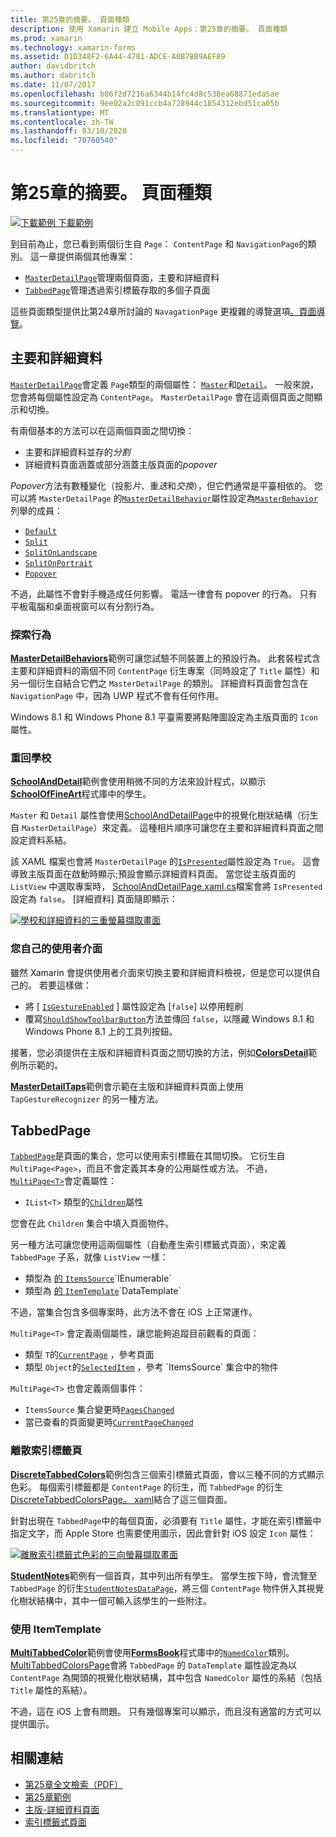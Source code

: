 ```yaml
---
title: 第25章的摘要。 頁面種類
description: 使用 Xamarin 建立 Mobile Apps：第25章的摘要。 頁面種類
ms.prod: xamarin
ms.technology: xamarin-forms
ms.assetid: D1D348F2-6A44-4781-ADCE-A0B7BB9AEF89
author: davidbritch
ms.author: dabritch
ms.date: 11/07/2017
ms.openlocfilehash: b86f2d7216a6344b14fc4d8c538ea68871eda5ae
ms.sourcegitcommit: 9ee02a2c091ccb4a728944c1854312ebd51ca05b
ms.translationtype: MT
ms.contentlocale: zh-TW
ms.lasthandoff: 03/10/2020
ms.locfileid: "70760540"
---
```

# <a name="summary-of-chapter-25-page-varieties"></a>第25章的摘要。 頁面種類

[![下載範例](~/media/shared/download.png) 下載範例](https://github.com/xamarin/xamarin-forms-book-samples/tree/master/Chapter25)

到目前為止，您已看到兩個衍生自 `Page`： `ContentPage` 和 `NavigationPage`的類別。 這一章提供兩個其他專案：

- [`MasterDetailPage`](xref:Xamarin.Forms.MasterDetailPage)管理兩個頁面，主要和詳細資料
- [`TabbedPage`](xref:Xamarin.Forms.TabbedPage)管理透過索引標籤存取的多個子頁面

這些頁面類型提供比第24章所討論的 `NavagationPage` 更複雜的導覽選項[。頁面導覽](~/xamarin-forms/creating-mobile-apps-xamarin-forms/summaries/chapter24.md)。

## <a name="master-and-detail"></a>主要和詳細資料

[`MasterDetailPage`](xref:Xamarin.Forms.MasterDetailPage)會定義 `Page`類型的兩個屬性： [`Master`](xref:Xamarin.Forms.MasterDetailPage.Master)和[`Detail`](xref:Xamarin.Forms.MasterDetailPage.Detail)。 一般來說，您會將每個屬性設定為 `ContentPage`。 `MasterDetailPage` 會在這兩個頁面之間顯示和切換。

有兩個基本的方法可以在這兩個頁面之間切換：

- 主要和詳細資料並存的*分割*
- 詳細資料頁面涵蓋或部分涵蓋主版頁面的*popover*

*Popover*方法有數種變化（投影*片*、重*迭*和*交換*），但它們通常是平臺相依的。 您可以將 `MasterDetailPage` 的[`MasterDetailBehavior`](xref:Xamarin.Forms.MasterDetailPage.MasterBehavior)屬性設定為[`MasterBehavior`](xref:Xamarin.Forms.MasterBehavior)列舉的成員：

- [`Default`](xref:Xamarin.Forms.MasterBehavior.Default)
- [`Split`](xref:Xamarin.Forms.MasterBehavior.Split)
- [`SplitOnLandscape`](xref:Xamarin.Forms.MasterBehavior.SplitOnLandscape)
- [`SplitOnPortrait`](xref:Xamarin.Forms.MasterBehavior.SplitOnPortrait)
- [`Popover`](xref:Xamarin.Forms.MasterBehavior.Popover)

不過，此屬性不會對手機造成任何影響。 電話一律會有 popover 的行為。 只有平板電腦和桌面視窗可以有分割行為。

### <a name="exploring-the-behaviors"></a>探索行為

[**MasterDetailBehaviors**](https://github.com/xamarin/xamarin-forms-book-samples/tree/master/Chapter25/MasterDetailBehaviors)範例可讓您試驗不同裝置上的預設行為。 此套裝程式含主要和詳細資料的兩個不同 `ContentPage` 衍生專案（同時設定了 `Title` 屬性）和另一個衍生自結合它們之 `MasterDetailPage` 的類別。 詳細資料頁面會包含在 `NavigationPage` 中，因為 UWP 程式不會有任何作用。

Windows 8.1 和 Windows Phone 8.1 平臺需要將點陣圖設定為主版頁面的 `Icon` 屬性。

### <a name="back-to-school"></a>重回學校

[**SchoolAndDetail**](https://github.com/xamarin/xamarin-forms-book-samples/tree/master/Chapter25/SchoolAndDetail)範例會使用稍微不同的方法來設計程式，以顯示[**SchoolOfFineArt**](https://github.com/xamarin/xamarin-forms-book-samples/tree/master/Libraries/SchoolOfFineArt)程式庫中的學生。

`Master` 和 `Detail` 屬性會使用[SchoolAndDetailPage](https://github.com/xamarin/xamarin-forms-book-samples/blob/master/Chapter25/SchoolAndDetail/SchoolAndDetail/SchoolAndDetail/SchoolAndDetailPage.xaml)中的視覺化樹狀結構（衍生自 `MasterDetailPage`）來定義。 這種相片順序可讓您在主要和詳細資料頁面之間設定資料系結。

該 XAML 檔案也會將 `MasterDetailPage` 的[`IsPresented`](xref:Xamarin.Forms.MasterDetailPage.IsPresented)屬性設定為 `True`。 這會導致主版頁面在啟動時顯示;預設會顯示詳細資料頁面。 當您從主版頁面的 `ListView` 中選取專案時， [SchoolAndDetailPage.xaml.cs](https://github.com/xamarin/xamarin-forms-book-samples/blob/master/Chapter25/SchoolAndDetail/SchoolAndDetail/SchoolAndDetail/SchoolAndDetailPage.xaml.cs)檔案會將 `IsPresented` 設定為 `false`。 [詳細資料] 頁面隨即顯示：

[![學校和詳細資料的三重螢幕擷取畫面](images/ch25fg09-small.png "MasterDetailPage 的詳細資料頁面")](images/ch25fg09-large.png#lightbox "MasterDetailPage 的詳細資料頁面")

### <a name="your-own-user-interface"></a>您自己的使用者介面

雖然 Xamarin 會提供使用者介面來切換主要和詳細資料檢視，但是您可以提供自己的。 若要這樣做：

- 將 [ [`IsGestureEnabled`](xref:Xamarin.Forms.MasterDetailPage.IsGestureEnabled) ] 屬性設定為 [`false`] 以停用輕刷
- 覆寫[`ShouldShowToolbarButton`](xref:Xamarin.Forms.MasterDetailPage.ShouldShowToolbarButton)方法並傳回 `false`，以隱藏 Windows 8.1 和 Windows Phone 8.1 上的工具列按鈕。

接著，您必須提供在主版和詳細資料頁面之間切換的方法，例如[**ColorsDetail**](https://github.com/xamarin/xamarin-forms-book-samples/tree/master/Chapter25/ColorsDetails)範例所示範的。

[**MasterDetailTaps**](https://github.com/xamarin/xamarin-forms-book-samples/tree/master/Chapter25/MasterDetailTaps)範例會示範在主版和詳細資料頁面上使用 `TapGestureRecognizer` 的另一種方法。

## <a name="tabbedpage"></a>TabbedPage

[`TabbedPage`](xref:Xamarin.Forms.TabbedPage)是頁面的集合，您可以使用索引標籤在其間切換。 它衍生自 `MultiPage<Page>`，而且不會定義其本身的公用屬性或方法。 不過， [`MultiPage<T>`](xref:Xamarin.Forms.MultiPage`1)會定義屬性：

- `IList<T>` 類型的[`Children`](xref:Xamarin.Forms.MultiPage`1.Children)屬性

您會在此 `Children` 集合中填入頁面物件。

另一種方法可讓您使用這兩個屬性（自動產生索引標籤式頁面），來定義 `TabbedPage` 子系，就像 `ListView` 一樣：

- 類型為 [ 的 `ItemsSource`](xref:Xamarin.Forms.MultiPage`1.ItemsSource)`IEnumerable`
- 類型為 [ 的 `ItemTemplate`](xref:Xamarin.Forms.MultiPage`1.ItemTemplate)`DataTemplate`

不過，當集合包含多個專案時，此方法不會在 iOS 上正常運作。

`MultiPage<T>` 會定義兩個屬性，讓您能夠追蹤目前觀看的頁面：

- 類型 `T`的[`CurrentPage`](xref:Xamarin.Forms.MultiPage`1.CurrentPage) ，參考頁面
- 類型 `Object`的[`SelectedItem`](xref:Xamarin.Forms.MultiPage`1.SelectedItem) ，參考 `ItemsSource` 集合中的物件

`MultiPage<T>` 也會定義兩個事件：

- `ItemsSource` 集合變更時[`PagesChanged`](xref:Xamarin.Forms.MultiPage`1.PagesChanged)
- 當已查看的頁面變更時[`CurrentPageChanged`](xref:Xamarin.Forms.MultiPage`1.CurrentPageChanged)

### <a name="discrete-tab-pages"></a>離散索引標籤頁

[**DiscreteTabbedColors**](https://github.com/xamarin/xamarin-forms-book-samples/tree/master/Chapter25/DiscreteTabbedColors)範例包含三個索引標籤式頁面，會以三種不同的方式顯示色彩。 每個索引標籤都是 `ContentPage` 的衍生，而 `TabbedPage` 的衍生[DiscreteTabbedColorsPage。 xaml](https://github.com/xamarin/xamarin-forms-book-samples/blob/master/Chapter25/DiscreteTabbedColors/DiscreteTabbedColors/DiscreteTabbedColors/DiscreteTabbedColorsPage.xaml)結合了這三個頁面。

針對出現在 `TabbedPage`中的每個頁面，必須要有 `Title` 屬性，才能在索引標籤中指定文字，而 Apple Store 也需要使用圖示，因此會針對 iOS 設定 `Icon` 屬性：

[![離散索引標籤式色彩的三向螢幕擷取畫面](images/ch25fg13-small.png "TabbedPage")](images/ch25fg13-large.png#lightbox "TabbedPage")

[**StudentNotes**](https://github.com/xamarin/xamarin-forms-book-samples/tree/master/Chapter25/StudentNotes)範例有一個首頁，其中列出所有學生。 當學生按下時，會流覽至 `TabbedPage` 的衍生[`StudentNotesDataPage`](https://github.com/xamarin/xamarin-forms-book-samples/blob/master/Chapter25/StudentNotes/StudentNotes/StudentNotes/StudentNotesDataPage.xaml)，將三個 `ContentPage` 物件併入其視覺化樹狀結構中，其中一個可輸入該學生的一些附注。

### <a name="using-an-itemtemplate"></a>使用 ItemTemplate

[**MultiTabbedColor**](https://github.com/xamarin/xamarin-forms-book-samples/tree/master/Chapter25/MultiTabbedColors)範例會使用[**FormsBook**](https://github.com/xamarin/xamarin-forms-book-samples/tree/master/Libraries/Xamarin.FormsBook.Toolkit)程式庫中的[`NamedColor`](https://github.com/xamarin/xamarin-forms-book-samples/blob/master/Libraries/Xamarin.FormsBook.Toolkit/Xamarin.FormsBook.Toolkit/NamedColor.cs)類別。 [MultiTabbedColorsPage](https://github.com/xamarin/xamarin-forms-book-samples/blob/master/Chapter25/MultiTabbedColors/MultiTabbedColors/MultiTabbedColors/MultiTabbedColorsPage.xaml)會將 `TabbedPage` 的 `DataTemplate` 屬性設定為以 `ContentPage` 為開頭的視覺化樹狀結構，其中包含 `NamedColor` 屬性的系結（包括 `Title` 屬性的系結）。

不過，這在 iOS 上會有問題。 只有幾個專案可以顯示，而且沒有適當的方式可以提供圖示。

## <a name="related-links"></a>相關連結

- [第25章全文檢索（PDF）](https://download.xamarin.com/developer/xamarin-forms-book/XamarinFormsBook-Ch25-Apr2016.pdf)
- [第25章範例](https://github.com/xamarin/xamarin-forms-book-samples/tree/master/Chapter25)
- [主版-詳細資料頁面](~/xamarin-forms/app-fundamentals/navigation/master-detail-page.md)
- [索引標籤式頁面](~/xamarin-forms/app-fundamentals/navigation/tabbed-page.md)
